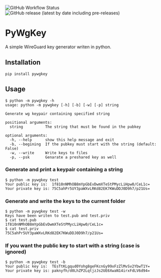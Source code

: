 ![GitHub Workflow Status](https://img.shields.io/github/workflow/status/polluxtroy3758/pywgkey/Python%20package?style=flat-square) ![GitHub release (latest by date including pre-releases)](https://img.shields.io/github/v/release/polluxtroy3758/pywgkey?include_prereleases&style=flat-square)

# PyWgKey

A simple WireGuard key generator writen in python.

## Installation

```
pip install pywgkey
```

## Usage

```
$ python -m pywgkey -h
usage: python -m pywgkey [-h] [-b] [-w] [-p] string

Generate wg keypair containing specified string

positional arguments:
  string          The string that must be found in the pubkey

optional arguments:
  -h, --help      show this help message and exit
  -b, --begining  If the pubkey must start with the string (default: False)
  -w, --write     Write keys to files
  -p, --psk       Genarate a preshared key as well
```

### Generate and print a keypair containing a string

```
$ python -m pywgkey test
Your public key is:  1f810nNMhOB8mYpGbEvDwmXTeStPMycLiHpw0/CeL1c=
Your private key is: 75C5ahPr5UY3paWXvLRKd82EK7KWuDDJ0D9h7/p21Us=
```

### Generate and write the keys to the current folder

```
$ python -m pywgkey test -w
Keys have been writen to test.pub and test.priv
$ cat test.pub
1f810nNMhOB8mYpGbEvDwmXTeStPMycLiHpw0/CeL1c=
$ cat test.priv
75C5ahPr5UY3paWXvLRKd82EK7KWuDDJ0D9h7/p21Us=
```

### If you want the public key to **start** with a string (case is ignored)

```
$ python -m pywgkey test -b
Your public key is:  TEsTtKLgqud0Yohg8geFKcnGy99xFzZlMvSv2YbwT1Y=
Your private key is: paknyfh/d0LhZP2LqtjzJs2UE6XwaN14irxFdLV6d94=
```
